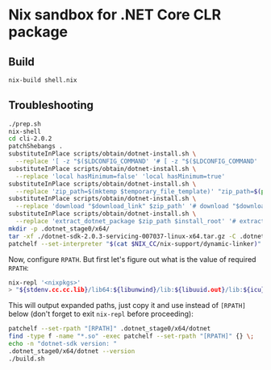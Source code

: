 # Nix sandbox for .NET Core CLR package

## Build

```bash
nix-build shell.nix
```

## Troubleshooting

```bash
./prep.sh
nix-shell
cd cli-2.0.2
patchShebangs .
substituteInPlace scripts/obtain/dotnet-install.sh \
  --replace '[ -z "$($LDCONFIG_COMMAND' '# [ -z "$($LDCONFIG_COMMAND'
substituteInPlace scripts/obtain/dotnet-install.sh \
  --replace 'local hasMinimum=false' 'local hasMinimum=true'
substituteInPlace scripts/obtain/dotnet-install.sh \
  --replace 'zip_path=$(mktemp $temporary_file_template)' "zip_path=$(pwd)/dotnet-sdk-2.0.3-servicing-007037-linux-x64.tar.gz"
substituteInPlace scripts/obtain/dotnet-install.sh \
  --replace 'download "$download_link" $zip_path' '# download "$download_link" $zip_path'
substituteInPlace scripts/obtain/dotnet-install.sh \
  --replace 'extract_dotnet_package $zip_path $install_root' '# extract_dotnet_package $zip_path $install_root'
mkdir -p .dotnet_stage0/x64/
tar -xf ./dotnet-sdk-2.0.3-servicing-007037-linux-x64.tar.gz -C .dotnet_stage0/x64/
patchelf --set-interpreter "$(cat $NIX_CC/nix-support/dynamic-linker)" .dotnet_stage0/x64/dotnet
```

Now, configure `RPATH`. But first let's figure out what is the value of required
`RPATH`:

```bash
nix-repl '<nixpkgs>'
> "${stdenv.cc.cc.lib}/lib64:${libunwind}/lib:${libuuid.out}/lib:${icu}/lib:${openssl.out}/lib:${zlib}/lib"
```

This will output expanded paths, just copy it and use instead of `[RPATH]`
below (don't forget to exit `nix-repl` before proceeding):

```bash
patchelf --set-rpath "[RPATH]" .dotnet_stage0/x64/dotnet
find -type f -name "*.so" -exec patchelf --set-rpath "[RPATH]" {} \;
echo -n "dotnet-sdk version: "
.dotnet_stage0/x64/dotnet --version
./build.sh
```
